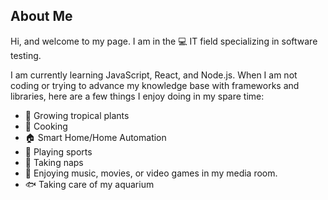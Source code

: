 ## About Me

Hi, and welcome to my page. I am in the 💻 IT field specializing in software testing. 

I am currently learning JavaScript, React, and Node.js. When I am not coding or trying to advance my knowledge base with frameworks and libraries, here are a few things I enjoy doing in my spare time:

  - 🌱 Growing tropical plants 
  - 🍳 Cooking
  - 🏠 Smart Home/Home Automation
  - 🏈 Playing sports
  - 🛌 Taking naps
  - 🎥 Enjoying music, movies, or video games in my media room. 
  - 🐟 Taking care of my aquarium
